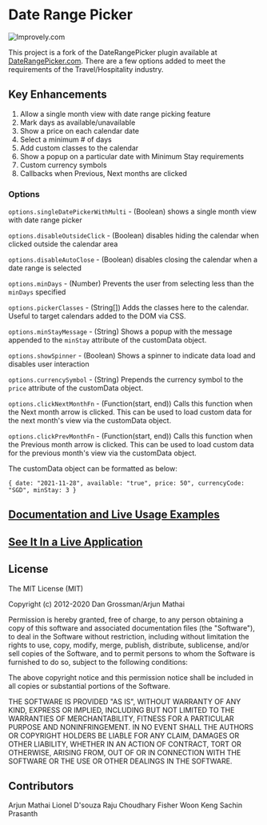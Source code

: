# Date Range Picker

![Improvely.com](https://i.imgur.com/UTRlaar.png)

This project is a fork of the DateRangePicker plugin available at [DateRangePicker.com](www.daterangepicker.com). There are a few options added to meet the requirements of the Travel/Hospitality industry.

## Key Enhancements

1. Allow a single month view with date range picking feature
2. Mark days as available/unavailable
3. Show a price on each calendar date
4. Select a minimum # of days
5. Add custom classes to the calendar
6. Show a popup on a particular date with Minimum Stay requirements
7. Custom currency symbols
8. Callbacks when Previous, Next months are clicked

### Options
`options.singleDatePickerWithMulti` - (Boolean) shows a single month view with date range picker

`options.disableOutsideClick` - (Boolean) disables hiding the calendar when clicked outside the calendar area

`options.disableAutoClose` - (Boolean) disables closing the calendar when a date range is selected

`options.minDays` - (Number) Prevents the user from selecting less than the `minDays` specified

`options.pickerClasses` - (String[]) Adds the classes here to the calendar. Useful to target calendars added to the DOM via CSS.

`options.minStayMessage` - (String) Shows a popup with the message appended to the `minStay` attribute of the customData object.

`options.showSpinner` - (Boolean) Shows a spinner to indicate data load and disables user interaction

`options.currencySymbol` - (String) Prepends the currency symbol to the `price` attribute of the customData object.

`options.clickNextMonthFn` - (Function(start, end)) Calls this function when the Next month arrow is clicked. This can be used to load custom data for the next month's view via the customData object.

`options.clickPrevMonthFn` - (Function(start, end)) Calls this function when the Previous month arrow is clicked. This can be used to load custom data for the previous month's view via the customData object.

The customData object can be formatted as below:

`{
     date: "2021-11-28",
     available: "true",
     price: 50",
     currencyCode: "SGD",
     minStay: 3
}`

## [Documentation and Live Usage Examples](http://www.daterangepicker.com)

## [See It In a Live Application](https://awio.iljmp.com/5/drpdemogh)

## License

The MIT License (MIT)

Copyright (c) 2012-2020 Dan Grossman/Arjun Mathai

Permission is hereby granted, free of charge, to any person obtaining a copy
of this software and associated documentation files (the "Software"), to deal
in the Software without restriction, including without limitation the rights
to use, copy, modify, merge, publish, distribute, sublicense, and/or sell
copies of the Software, and to permit persons to whom the Software is
furnished to do so, subject to the following conditions:

The above copyright notice and this permission notice shall be included in
all copies or substantial portions of the Software.

THE SOFTWARE IS PROVIDED "AS IS", WITHOUT WARRANTY OF ANY KIND, EXPRESS OR
IMPLIED, INCLUDING BUT NOT LIMITED TO THE WARRANTIES OF MERCHANTABILITY,
FITNESS FOR A PARTICULAR PURPOSE AND NONINFRINGEMENT. IN NO EVENT SHALL THE
AUTHORS OR COPYRIGHT HOLDERS BE LIABLE FOR ANY CLAIM, DAMAGES OR OTHER
LIABILITY, WHETHER IN AN ACTION OF CONTRACT, TORT OR OTHERWISE, ARISING FROM,
OUT OF OR IN CONNECTION WITH THE SOFTWARE OR THE USE OR OTHER DEALINGS IN
THE SOFTWARE.

## Contributors

Arjun Mathai
Lionel D'souza
Raju Choudhary
Fisher Woon Keng
Sachin Prasanth